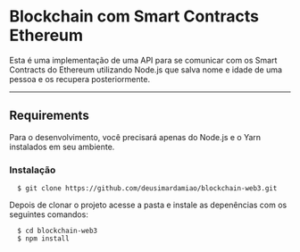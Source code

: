 # Blockchain com Smart Contracts Ethereum

Esta é uma implementação de uma API para se comunicar com os Smart Contracts do Ethereum utilizando Node.js que salva nome e idade de uma pessoa e os recupera posteriormente.

---
## Requirements

Para o desenvolvimento, você precisará apenas do Node.js e o Yarn instalados em seu ambiente.

### Instalação
      $ git clone https://github.com/deusimardamiao/blockchain-web3.git

Depois de clonar o projeto acesse a pasta e instale as depenências com os seguintes comandos:
      
      $ cd blockchain-web3
      $ npm install
